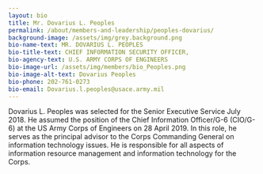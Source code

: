 ```yaml
---
layout: bio
title: Mr. Dovarius L. Peoples
permalink: /about/members-and-leadership/peoples-dovarius/
background-image: /assets/img/grey.background.png
bio-name-text: MR. DOVARIUS L. PEOPLES
bio-title-text: CHIEF INFORMATION SECURITY OFFICER,
bio-agency-text: U.S. ARMY CORPS OF ENGINEERS
bio-image-url: /assets/img/members/bio_Peoples.png
bio-image-alt-text: Dovarius Peoples
bio-phone: 202-761-0273
bio-email: Dovarius.l.peoples@usace.army.mil
---
```

Dovarius L. Peoples was selected for the Senior Executive Service July 2018. He assumed the position of the Chief Information Officer/G-6 (CIO/G-6) at the US Army Corps of Engineers on 28 April 2019.  In this role, he serves as the principal advisor to the Corps Commanding General on information technology issues. He is responsible for all aspects of information resource management and information technology for the Corps.

